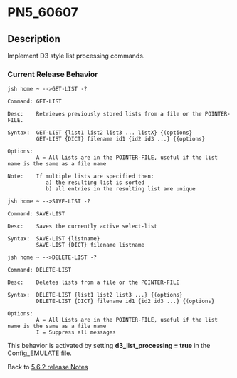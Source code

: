 # PN5_60607

<PageHeader />

## Description

Implement D3 style list processing commands.

### Current Release Behavior

```
jsh home ~ -->GET-LIST -?

Command: GET-LIST

Desc:    Retrieves previously stored lists from a file or the POINTER-FILE.

Syntax:  GET-LIST {list1 list2 list3 ... listX} {(options}
         GET-LIST {DICT} filename id1 {id2 id3 ...} {{options}

Options:
         A = All Lists are in the POINTER-FILE, useful if the list name is the same as a file name

Note:    If multiple lists are specified then:
            a) the resulting list is sorted
            b) all entries in the resulting list are unique
```

```
jsh home ~ -->SAVE-LIST -?

Command: SAVE-LIST

Desc:    Saves the currently active select-list

Syntax:  SAVE-LIST {listname}
         SAVE-LIST {DICT} filename listname
```

```
jsh home ~ -->DELETE-LIST -?

Command: DELETE-LIST

Desc:    Deletes lists from a file or the POINTER-FILE

Syntax:  DELETE-LIST {list1 list2 list3 ...} {(options}
         DELETE-LIST {DICT} filename id1 {id2 id3 ...} {(options}

Options:
         A = All Lists are in the POINTER-FILE, useful if the list name is the same as a file name
         I = Suppress all messages
```

This behavior is activated by setting **d3\_list\_processing = true** in the Config\_EMULATE file.

Back to [5.6.2 release Notes](./../README.md)
